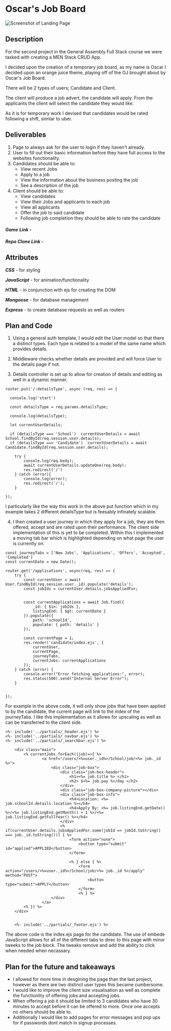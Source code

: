 #  Oscar's Job Board
<img src='./public/images/page 1.png' alt="Screenshot of Landing Page">

## Description

For the second project in the General Assembly Full Stack course we were tasked with creating a MEN Stack CRUD App.

I decided upon the creation of a temporary job board, as my name is Oscar I decided upon an orange juice theme, playing off of the OJ brought about by Oscar's Job Board.

There will be 2 types of users; Candidate and Client.

The client will produce a job advert, the candidate will apply. From the applicants the client will select the candidate they would like.

As it is for temporary work I devised that candidates would be rated following a shift, similar to uber.

## Deliverables

1. Page to always ask for the user to login if they haven't already.
2. User to fill out their basic information before they have full access to the websites functionality.
3. Candidates should be able to:
    * View recent Jobs
    * Apply to a job
    * View the information about the business posting the job
    * See a description of the job
4. Client should be able to:
    * View candidates
    * View their Jobs and applicants to each job
    * View all applicants
    * Offer the job to said candidate
    * Following job completion they should be able to rate the candidate


#### ***Game Link*** -
#### ***Repo Clone Link*** -

## Attributes

***CSS*** - for styling

***JavaScript*** - for animation/functionality

***HTML*** - in conjunction with ejs for creating the DOM

***Mongoose*** - for database management

***Express*** - to create database requests as well as routers

## Plan and Code

1. Using a general auth template, I would edit the User model so that there a distinct types. Each type is related to a model of the same name which provides details.

2. Middleware checks whether details are provided and will force User to the details page if not.

3. Details controller is set up to allow for creation of details and editing as well in a dynamic manner.

```
router.put('/:detailsType', async (req, res) => {

  console.log('start')

  const detailsType = req.params.detailsType;

  console.log(detailsType);

  let currentUserDetails;
  
  if (detailsType === 'School')  currentUserDetails = await School.findById(req.session.user.details);
  if (detailsType === 'Candidate')  currentUserDetails = await Candidate.findById(req.session.user.details);
  
    try {
        console.log(req.body);
        await currentUserDetails.updateOne(req.body);
        res.redirect('/')
    } catch (error){
        console.log(error);
        res.redirect('/');
    }
    
});
```
I particularly like the way this work in the above put function which in my example takes 2 different detailsType but is feesably infinately scalable.

4. I then created a user journey in which they apply for a job, they are then offered, accept and are rated upon their performance. The client side implementation of this is yet to be completed. Within this I implemented a moving tab bar which is highlighted depending on what page the user is currently on.

```
const journeyTabs = ['New Jobs', 'Applications', 'Offers', 'Accepted', 'Completed'] 
const currentDate = new Date();

router.get('/applications', async(req, res) => {
    try {
        const currentUser = await User.findById(req.session.user._id).populate('details');
        const jobIds = currentUser.details.jobsAppliedFor;

    
        const currentApplications = await Job.find({ 
            _id: { $in: jobIds }, 
            listingEnd: { $gt: currentDate } 
        }).populate({
            path: 'schoolId',
            populate: { path: 'details' } 
        });

        const currentPage = 1;
        res.render('candidate/index.ejs', {
            currentUser,
            currentPage,
            journeyTabs,
            currentJobs: currentApplications
        });
    } catch (error) {
        console.error("Error fetching applications:", error);
        res.status(500).send("Internal Server Error");
    }


});
```
For example in the above code, it will only show jobs that have been applied to by the candidate, the current page will link to the index of the journeyTabs. I like this implementation as it allows for upscaling as well as can be transferred to the client side.

```
<%- include('../partials/_header.ejs') %>
<%- include('../partials/_navbar.ejs') %>
<%- include('../partials/_searchbar.ejs') %>
    
    <div class="main">
        <% currentJobs.forEach((job)=>{ %>
                <a href="/users/<%=user._id%>/School/job/<%= job._id %>">
                    <div class="job-box">
                        <div class="job-box-header">
                            <h1><%= job.title %> </h1>
                            <h2> $<%= job.pay %>/day </h2>
                        </div>
                        <div class="job-box-company-picture"></div>
                        <div class="job-box-info">
                            <h4>Location: <%= job.schoolId.details.location %></h4>
                            <h4>Apply By: <%= job.listingEnd.getDate() %>/<%= job.listingEnd.getMonth() + 1 %>/<%= job.listingEnd.getFullYear() %></h4>
                        </div>
                        <% if(currentUser.details.jobsAppliedFor.some(jobId => jobId.toString() === job._id.toString())) { %>
                            <form action="none">
                                <button type="submit" id="applied">APPLIED</button>
                            </form>

                            <% } else { %>
                                <form action="/users/<%=user._id%>/School/job/<%= job._id %>/apply" method="POST">
                                    <button type="submit">APPLY</button>
                                </form>
                                <% } %>
                    </div>
                </a>
        <% }) %>
    </div>
    

    <%- include('../partials/_footer.ejs') %>
```

The above code is the index.ejs page for the candidate. The use of embede JavaScript allows for all of the different tabs to direc to this page with minor tweeks to the job block. The tweaks remove and add the ability to click when needed when necassary.

## Plan for the future and takeaways

* I allowed for more time in desgining the page than the last project, however as there are two distinct user types this became cumbersome.
* I would like to improve the client size visualisation as well as complete the functionlity of offering jobs and accepting jobs.
* When offering a job it should be limited to 3 candidates who have 30 minutes to accept before it can be offered to more. Once one accepts no others should be able to.
* Additionally I would like to add pages for error messages and pop ups for if passwords dont match in signup processes.

